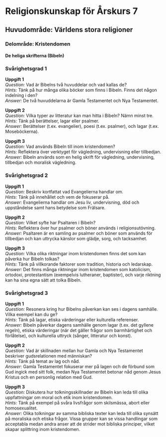# Religionskunskap för Årskurs 7
## Huvudområde: Världens stora religioner
### Delområde: Kristendomen
#### De heliga skrifterna (Bibeln)

### Svårighetsgrad 1
**Uppgift 1**  
*Question:* Vad är Bibelns två huvuddelar och vad kallas de?  
*Hints:* Tänk på hur många olika böcker som finns i Bibeln. Finns det någon indelning i den?  
*Answer:* De två huvuddelarna är Gamla Testamentet och Nya Testamentet.

**Uppgift 2**  
*Question:* Vilka typer av litteratur kan man hitta i Bibeln? Nämn minst tre.  
*Hints:* Tänk på berättelser, lagar eller psalmer.  
*Answer:* Berättelser (t.ex. evangelier), poesi (t.ex. psalmer), och lagar (t.ex. Moseböckerna).

**Uppgift 3**  
*Question:* Vad används Bibeln till inom kristendomen?  
*Hints:* Reflektera över verktyget för vägledning, undervisning eller tillbedjan.  
*Answer:* Bibeln används som en helig skrift för vägledning, undervisning, tillbedjan och moralisk vägledning.

### Svårighetsgrad 2
**Uppgift 1**  
*Question:* Beskriv kortfattat vad Evangelierna handlar om.  
*Hints:* Tänk på innehållet och vem de fokuserar på.  
*Answer:* Evangelierna handlar om Jesu liv, undervisning, död och uppståndelse samt hans betydelse som Frälsare.

**Uppgift 2**  
*Question:* Vilket syfte har Psaltaren i Bibeln?  
*Hints:* Reflektera över hur psalmer och böner används i religionsutövning.  
*Answer:* Psaltaren är en samling av psalmer och böner som används för tillbedjan och kan uttrycka känslor som glädje, sorg, och tacksamhet.

**Uppgift 3**  
*Question:* Vilka olika riktningar inom kristendomen finns det som kan påverka hur Bibeln tolkas?  
*Hints:* Tänk på villkorande faktorer som tradition, historia och ledarskap.  
*Answer:* Det finns många riktningar inom kristendomen som katolicism, ortodoxi, protestantism (exempelvis lutheraner, baptister), och varje riktning kan ha sina egna sätt att tolka Bibeln.

### Svårighetsgrad 3
**Uppgift 1**  
*Question:* Resonera kring hur Bibelns påverkan kan ses i dagens samhälle. Vilka exempel kan du ge?  
*Hints:* Tänk på lagar, etiska värderingar eller kulturella referenser.  
*Answer:* Bibeln påverkar dagens samhälle genom lagar (t.ex. det gyllene regeln), etiska värderingar (när det gäller frågor som barmhärtighet och förlåtelse), och kulturella uttryck (sånger, litteratur och konst).

**Uppgift 2**  
*Question:* Vad är skillnaden mellan hur Gamla och Nya Testamentet beskriver gudsrelationen med människan?  
*Hints:* Tänk på temat av lag och nåd.  
*Answer:* Gamla Testamentet fokuserar mer på lagen och de förbund som Gud ingick med sitt folk, medan Nya Testamentet betonar nåd genom Jesus Kristus och en personlig relation med Gud.

**Uppgift 3**  
*Question:* Diskutera hur tolkningsskillnader av Bibeln kan leda till olika uppfattningar om moral och etik inom kristendomen.  
*Hints:* Tänk på exempel på svåra livsfrågor som skilsmässa, abort eller homosexualitet.  
*Answer:* Olika tolkningar av samma bibliska texter kan leda till olika synsätt på moraliska och etiska frågor. Vissa grupper kan se vissa handlingar som acceptabla medan andra anser att de strider mot bibliska principer, vilket skapar splittring inom kristendomen.